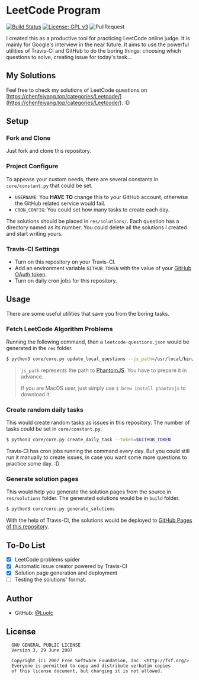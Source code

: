 # LeetCode Program

[![Build Status](https://travis-ci.org/Luolc/leetcode-program.svg?branch=master)](https://travis-ci.org/Luolc/leetcode-program)
[![License: GPL v3](https://img.shields.io/badge/License-GPL%20v3-blue.svg)](http://www.gnu.org/licenses/gpl-3.0)
![PullRequest](https://img.shields.io/badge/PRs-welcome-brightgreen.svg)

I created this as a productive tool for practicing LeetCode online judge. It is mainly for Google's interview
in the near future. It aims to use the powerful utilities of Travis-CI and GitHub to do the boring things: choosing
which questions to solve, creating issue for today's task...

## My Solutions

Feel free to check my solutions of LeetCode questions on [https://chenfeiyang.top/categories/Leetcode/](https://chenfeiyang.top/categories/Leetcode/). :D

## Setup

### Fork and Clone

Just fork and clone this repository.

### Project Configure

To appease your custom needs, there are several constants in `core/constant.py` that could be set.

- `USERNAME`: You **HAVE TO** change this to your GitHub account, otherwise the GitHub related service would fail.
- `CRON_CONFIG`: You could set how many tasks to create each day.

The solutions should be placed in `res/solutions/`. Each question has a directory named as its number.
You could delete all the solutions I created and start writing yours.

### Travis-CI Settings

- Turn on this repository on your Travis-CI.
- Add an environment variable `GITHUB_TOKEN` with the value of your [GitHub OAuth token](https://github.com/settings/tokens).
- Turn on daily cron jobs for this repository.

## Usage

There are some useful utilities that save you from the boring tasks.

### Fetch LeetCode Algorithm Problems

Running the following command, then a `leetcode-questions.json` would be generated in the `res` folder.

```bash
$ python3 core/core.py update_local_questions --js_path=/usr/local/bin/phantomjs
```

> `js_path` represents the path to [PhantomJS](http://phantomjs.org/). You have to prepare it in advance.
>
> If you are MacOS user, just simply use `$ brew install phantonjs` to download it.

### Create random daily tasks

This would create random tasks as issues in this repository. The number of tasks could be set in `core/constant.py`.

```bash
$ python3 core/core.py create_daily_task --token=$GITHUB_TOKEN
```

Travis-CI has cron jobs running the command every day. But you could still run it manually to create issues,
in case you want some more questions to practice some day. :D

### Generate solution pages

This would help you generate the solution pages from the source in `res/solutions` folder.
The generated solutions would be in `build` folder. 

```bash
$ python3 core/core.py generate_solutions
```

With the help of Travis-CI, the solutions would be deployed to [GitHub Pages of this repository](http://www.luolc.com/leetcode-program/).

## To-Do List

- [x] LeetCode problems spider
- [x] Automatic issue creator powered by Travis-CI
- [x] Solution page generation and deployment
- [ ] Testing the solutions' format.

## Author
- GitHub: [@Luolc](https://github.com/Luolc)

## License
```
  GNU GENERAL PUBLIC LICENSE
  Version 3, 29 June 2007

  Copyright (C) 2007 Free Software Foundation, Inc. <http://fsf.org/>
  Everyone is permitted to copy and distribute verbatim copies
  of this license document, but changing it is not allowed.
```
